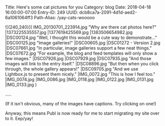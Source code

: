 Title: Here's some cat pictures for you
Category: blog
Date: 2018-04-18 16:00:00-07:00
Entry-ID: 249
UUID: dcb8ca7a-2091-4d1d-aed2-6a1061064ff3
Path-Alias: /yay-cats-wooooo

![{240,240}](
IMG_20130701_223914.jpg "Why are there cat photos here?"
|1373225535557.jpg
|1377619425569.jpg
|1383506654982.jpg
|DSC00124.jpg "Well, I thought this would be a cute way to demonstrate..."
|DSC00125.jpg "Image galleries!"
|DSC00605.jpg
|DSC01272 - Version 2.jpg
|DSC07661.jpg "In particular, image galleries support a few neat things."
|DSC07672.jpg "For example, the blog and feed templates will only show a few images."
|DSC07926.jpg
|DSC07929.jpg
|DSC07935.jpg "And those images will link to the entry itself."
|DSC08896.jpg "But then when you click through, the whole gallery appears!"
|DSC09705.jpg "And we use Lightbox.js to present them nicely."
|IMG_0072.jpg "This is how I feel too."
|IMG_0074.jpg
|IMG_0086.jpg
|IMG_0118.jpg
|IMG_0122.jpg
|IMG_0131.jpg
|IMG_0133.jpg
)

.....

(If it isn't obvious, many of the images have captions. Try clicking on one!)

Anyway, this means Publ is now ready for me to start migrating my site over to
it. Eep/yay!
